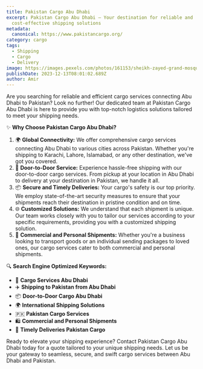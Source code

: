```yaml
---
title: Pakistan Cargo Abu Dhabi
excerpt: Pakistan Cargo Abu Dhabi – Your destination for reliable and
  cost-effective shipping solutions
metadata:
  canonical: https://www.pakistancargo.org/
category: cargo
tags:
  - Shipping
  - Cargo
  - Delivery
image: https://images.pexels.com/photos/161153/sheikh-zayed-grand-mosque-white-mosque-abu-dhabi-161153.jpeg?auto=compress&cs=tinysrgb&w=1260&h=750&dpr=1
publishDate: 2023-12-13T08:01:02.689Z
author: Amir
---
```


Are you searching for reliable and efficient cargo services connecting Abu Dhabi to Pakistan? Look no further! Our dedicated team at Pakistan Cargo Abu Dhabi is here to provide you with top-notch logistics solutions tailored to meet your shipping needs.

✨ **Why Choose Pakistan Cargo Abu Dhabi?**

1. 🌍 **Global Connectivity:** We offer comprehensive cargo services connecting Abu Dhabi to various cities across Pakistan. Whether you're shipping to Karachi, Lahore, Islamabad, or any other destination, we've got you covered.
2. 🚚 **Door-to-Door Service:** Experience hassle-free shipping with our door-to-door cargo services. From pickup at your location in Abu Dhabi to delivery at your destination in Pakistan, we handle it all.
3. 📦 **Secure and Timely Deliveries:** Your cargo's safety is our top priority. We employ state-of-the-art security measures to ensure that your shipments reach their destination in pristine condition and on time.
4. 🌐 **Customized Solutions:** We understand that each shipment is unique. Our team works closely with you to tailor our services according to your specific requirements, providing you with a customized shipping solution.
5. 💼 **Commercial and Personal Shipments:** Whether you're a business looking to transport goods or an individual sending packages to loved ones, our cargo services cater to both commercial and personal shipments.

🔍 **Search Engine Optimized Keywords:**

- 🚛 **Cargo Services Abu Dhabi**
- ✈️ **Shipping to Pakistan from Abu Dhabi**
- 📦 **Door-to-Door Cargo Abu Dhabi**
- 🌍 **International Shipping Solutions**
- 🇵🇰 **Pakistan Cargo Services**
- 🛍️ **Commercial and Personal Shipments**
- 📅 **Timely Deliveries Pakistan Cargo**

Ready to elevate your shipping experience? Contact Pakistan Cargo Abu Dhabi today for a quote tailored to your unique shipping needs. Let us be your gateway to seamless, secure, and swift cargo services between Abu Dhabi and Pakistan.
